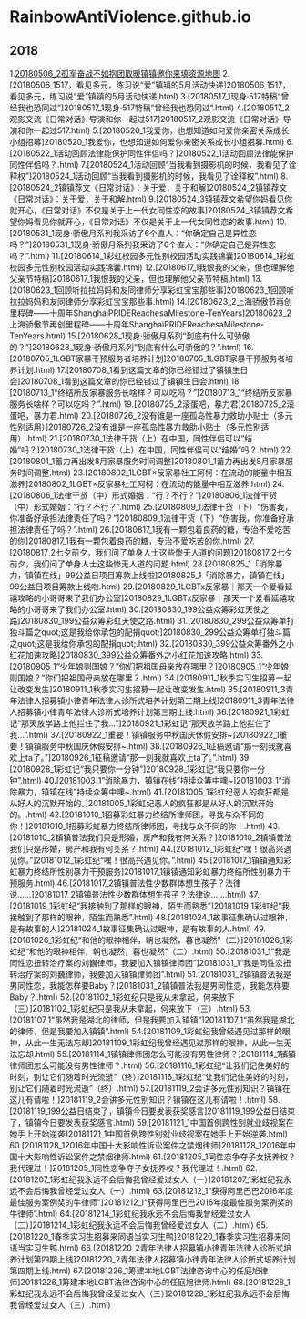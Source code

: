 # RainbowAntiViolence.github.io

## 2018
1.[20180506_2孤军奋战不如抱团取暖镇镇邀你来填资源地图](https://RainbowAntiViolence.github.io/RBarchives2018/20180506_2孤军奋战不如抱团取暖镇镇邀你来填资源地图.html)
2.[20180506_1517，看见多元，练习说“爱”镇镇的5月活动快递]20180506_1517，看见多元，练习说“爱”镇镇的5月活动快递.html)
3.[20180517_1现身·517特稿“曾经我也恐同过”]20180517_1现身·517特稿“曾经我也恐同过”.html)
4.[20180517_2观影交流《日常对话》导演和你一起过517]20180517_2观影交流《日常对话》导演和你一起过517.html)
5.[20180520_1我爱你，也想知道如何爱你亲密关系成长小组招募]20180520_1我爱你，也想知道如何爱你亲密关系成长小组招募.html)
6.[20180522_1活动回顾法律能保护同性伴侣吗？]20180522_1活动回顾法律能保护同性伴侣吗？.html)
7.[20180524_1活动回顾“当我看到摄影机的时候，我看见了诠释权”]20180524_1活动回顾“当我看到摄影机的时候，我看见了诠释权”.html)
8.[20180524_2镇镇荐文《日常对话》：关于爱，关于和解]20180524_2镇镇荐文《日常对话》：关于爱，关于和解.html)
9.[20180524_3镇镇荐文希望你妈看见你就开心，《日常对话》不仅是关于上一代女同性恋的故事]20180524_3镇镇荐文希望你妈看见你就开心，《日常对话》不仅是关于上一代女同性恋的故事.html)
10.[20180531_1现身·骄傲月系列我采访了6个直人：“你确定自己是异性恋吗？”]20180531_1现身·骄傲月系列我采访了6个直人：“你确定自己是异性恋吗？”.html)
11.[20180614_1彩虹校园多元性别校园活动实践锦囊]20180614_1彩虹校园多元性别校园活动实践锦囊.html)
12.[20180617_1我恨我的父亲，但也理解他父亲节特稿]20180617_1我恨我的父亲，但也理解他父亲节特稿.html)
13.[20180623_1回顾听拉拉妈妈和友同律师分享彩虹宝宝那些事]20180623_1回顾听拉拉妈妈和友同律师分享彩虹宝宝那些事.html)
14.[20180623_2上海骄傲节再创里程碑——十周年ShanghaiPRIDEReachesaMilestone-TenYears]20180623_2上海骄傲节再创里程碑——十周年ShanghaiPRIDEReachesaMilestone-TenYears.html)
15.[20180628_1现身·骄傲月系列“到底有什么可骄傲的？”]20180628_1现身·骄傲月系列“到底有什么可骄傲的？”.html)
16.[20180705_1LGBT家暴干预服务者培养计划]20180705_1LGBT家暴干预服务者培养计划.html)
17.[20180708_1看到这篇文章的你已经错过了镇镇生日会]20180708_1看到这篇文章的你已经错过了镇镇生日会.html)
18.[20180713_1“终结所反家暴服务长啥样？可以吃吗？”]20180713_1“终结所反家暴服务长啥样？可以吃吗？”.html)
19.[20180725_2滚蛋吧，暴力君]20180725_2滚蛋吧，暴力君.html)
20.[20180726_2没有谁是一座孤岛性暴力救助小贴士（多元性别适用）]20180726_2没有谁是一座孤岛性暴力救助小贴士（多元性别适用）.html)
21.[20180730_1法律干货（上）在中国，同性伴侣可以“结婚”吗？]20180730_1法律干货（上）在中国，同性伴侣可以“结婚”吗？.html)
22.[20180801_1蓄力再出发8月家暴服务时间调整]20180801_1蓄力再出发8月家暴服务时间调整.html)
23.[20180802_1LGBT×反家暴社工阿柯：在流动的能量中相互滋养]20180802_1LGBT×反家暴社工阿柯：在流动的能量中相互滋养.html)
24.[20180806_1法律干货（中）形式婚姻：“行？不行？”]20180806_1法律干货（中）形式婚姻：“行？不行？”.html)
25.[20180809_1法律干货（下）“伤害我，你准备好承担法律责任了吗？”]20180809_1法律干货（下）“伤害我，你准备好承担法律责任了吗？”.html)
26.[20180817_1我有一颗包着良药的糖，专治不爱吃苦的你]20180817_1我有一颗包着良药的糖，专治不爱吃苦的你.html)
27.[20180817_2七夕前夕，我们问了单身人士这些惨无人道的问题]20180817_2七夕前夕，我们问了单身人士这些惨无人道的问题.html)
28.[20180825_1「消除暴力，镇镇在线」99公益日项目筹款上线啦]20180825_1「消除暴力，镇镇在线」99公益日项目筹款上线啦.html)
29.[20180829_1LGBTx反家暴｜那天一个爱看延禧攻略的小哥哥来了我们办公室]20180829_1LGBTx反家暴｜那天一个爱看延禧攻略的小哥哥来了我们办公室.html)
30.[20180830_199公益众筹彩虹天使之路]20180830_199公益众筹彩虹天使之路.html)
31.[20180830_299公益众筹单打独斗篇之quot;这是我给你承包的配捐quot;]20180830_299公益众筹单打独斗篇之quot;这是我给你承包的配捐quot;.html)
32.[20180830_399公益众筹番外之小红花加速攻略]20180830_399公益众筹番外之小红花加速攻略.html)
33.[20180905_1“少年娘则国娘？”你们把祖国母亲放在哪里？]20180905_1“少年娘则国娘？”你们把祖国母亲放在哪里？.html)
34.[20180911_1秋季实习生招募一起让改变发生]20180911_1秋季实习生招募一起让改变发生.html)
35.[20180911_3青年法律人招募镇小律青年法律人诊所式培养计划第三期上线]20180911_3青年法律人招募镇小律青年法律人诊所式培养计划第三期上线.html)
36.[20180921_1彩虹记“那天放学路上他拦住了我...”]20180921_1彩虹记“那天放学路上他拦住了我...”.html)
37.[20180922_1重要！镇镇服务中秋国庆休假安排~]20180922_1重要！镇镇服务中秋国庆休假安排~.html)
38.[20180926_1征稿邀请“那一刻我就喜欢上ta了。”]20180926_1征稿邀请“那一刻我就喜欢上ta了。”.html)
39.[20180928_1彩虹记“我只要你一分钟”]20180928_1彩虹记“我只要你一分钟”.html)
40.[20181003_1“消除暴力，镇镇在线”持续众筹中噢~]20181003_1“消除暴力，镇镇在线”持续众筹中噢~.html)
41.[20181005_1彩虹纪恶人的疯狂都是从好人的沉默开始的。]20181005_1彩虹纪恶人的疯狂都是从好人的沉默开始的。.html)
42.[20181010_1招募彩虹暴力终结所律师团，寻找与众不同的你！]20181010_1招募彩虹暴力终结所律师团，寻找与众不同的你！.html)
43.[20181010_2镇镇普法我们只是形婚，房产和我有何关系？]20181010_2镇镇普法我们只是形婚，房产和我有何关系？.html)
44.[20181012_1彩虹纪“嘿！很高兴遇见你。”]20181012_1彩虹纪“嘿！很高兴遇见你。”.html)
45.[20181017_1镇镇通知彩虹暴力终结所性别暴力干预服务]20181017_1镇镇通知彩虹暴力终结所性别暴力干预服务.html)
46.[20181017_2镇镇普法性少数群体想生孩子？法律说……]20181017_2镇镇普法性少数群体想生孩子？法律说…….html)
47.[20181019_1彩虹纪“我接触到了那样的眼神，陌生而熟悉”]20181019_1彩虹纪“我接触到了那样的眼神，陌生而熟悉”.html)
48.[20181024_1故事征集确认过眼神，是有故事的人]20181024_1故事征集确认过眼神，是有故事的人.html)
49.[20181026_1彩虹纪“和他的眼神相伴，朝也凝然，暮也凝然”（二）]20181026_1彩虹纪“和他的眼神相伴，朝也凝然，暮也凝然”（二）.html)
50.[20181031_1“我是同性恋扭转治疗案的刘巍律师，我要加入镇镇律师团”]20181031_1“我是同性恋扭转治疗案的刘巍律师，我要加入镇镇律师团”.html)
51.[20181031_2镇镇普法我是男同性恋，我能怎样要Baby？]20181031_2镇镇普法我是男同性恋，我能怎样要Baby？.html)
52.[20181102_1彩虹纪只是我从未拿起，何来放下（三）]20181102_1彩虹纪只是我从未拿起，何来放下（三）.html)
53.[20181107_1“虽然我是湖北的律师，但是我要加入镇镇”]20181107_1“虽然我是湖北的律师，但是我要加入镇镇”.html)
54.[20181109_1彩虹纪我曾经遇见过那样的眼神，从此一生无法忘却]20181109_1彩虹纪我曾经遇见过那样的眼神，从此一生无法忘却.html)
55.[20181114_1镇镇律师团怎么可能没有男性律师？]20181114_1镇镇律师团怎么可能没有男性律师？.html)
56.[20181116_1彩虹纪“让我们记住美好的时刻，别让它们随着时光流逝”（终）]20181116_1彩虹纪“让我们记住美好的时刻，别让它们随着时光流逝”（终）.html)
57.[20181119_2会讲多元性别知识？镇镇在这儿有请啦！]20181119_2会讲多元性别知识？镇镇在这儿有请啦！.html)
58.[20181119_199公益日结束了，镇镇今日要发表获奖感言]20181119_199公益日结束了，镇镇今日要发表获奖感言.html)
59.[20181121_1中国首例跨性别就业歧视案在她手上开始逆袭]20181121_1中国首例跨性别就业歧视案在她手上开始逆袭.html)
60.[20181128_12016年中国十大影响性诉讼案件之禁烟律师]20181128_12016年中国十大影响性诉讼案件之禁烟律师.html)
61.[20181205_1同性恋争夺子女抚养权？我代理过！]20181205_1同性恋争夺子女抚养权？我代理过！.html)
62.[20181207_1彩虹纪我永远不会后悔我曾经爱过女人（一）]20181207_1彩虹纪我永远不会后悔我曾经爱过女人（一）.html)
63.[20181212_1“获得阿里巴巴2016年度最佳服务案例奖的牛律师”]20181212_1“获得阿里巴巴2016年度最佳服务案例奖的牛律师”.html)
64.[20181214_1彩虹纪我永远不会后悔我曾经爱过女人（二）]20181214_1彩虹纪我永远不会后悔我曾经爱过女人（二）.html)
65.[20181220_1春季实习生招募来同语当实习生鸭]20181220_1春季实习生招募来同语当实习生鸭.html)
66.[20181220_2青年法律人招募镇小律青年法律人诊所式培养计划第四期上线]20181220_2青年法律人招募镇小律青年法律人诊所式培养计划第四期上线.html)
67.[20181226_1筹建本地LGBT法律咨询中心的任庭旭律师]20181226_1筹建本地LGBT法律咨询中心的任庭旭律师.html)
68.[20181228_1彩虹纪我永远不会后悔我曾经爱过女人（三）]20181228_1彩虹纪我永远不会后悔我曾经爱过女人（三）.html)
